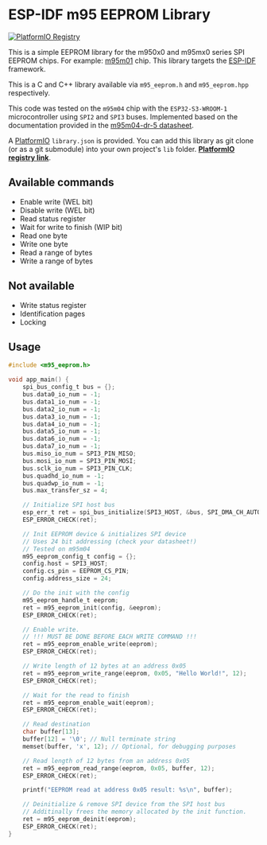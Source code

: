 # ESP-IDF m95 EEPROM Library

[![PlatformIO Registry](https://badges.registry.platformio.org/packages/matusnovak/library/m95-eeprom.svg)](https://registry.platformio.org/libraries/matusnovak/m95-eeprom)

This is a simple EEPROM library for the m950x0 and m95mx0 series SPI EEPROM chips. For example: [m95m01](https://www.st.com/resource/en/datasheet/m95m01-r.pdf) chip.
This library targets the [ESP-IDF](https://docs.espressif.com/projects/esp-idf/en/latest/esp32s3/get-started/index.html)
framework.

This is a C and C++ library available via `m95_eeprom.h` and `m95_eeprom.hpp` respectively.

This code was tested on the `m95m04` chip with the `ESP32-S3-WROOM-1` microcontroller using `SPI2` and `SPI3` buses. Implemented based on the documentation provided in the [m95m04-dr-5 datasheet](https://www.st.com/resource/en/datasheet/m95m04-dr.pdf).

A [PlatformIO](https://platformio.org/) `library.json` is provided. You can add this library as git clone (or as a git submodule) into your own project's `lib` folder. **[PlatformIO registry link](https://registry.platformio.org/libraries/matusnovak/m95-eeprom)**.

## Available commands

* Enable write (WEL bit)
* Disable write (WEL bit)
* Read status register
* Wait for write to finish (WIP bit)
* Read one byte
* Write one byte
* Read a range of bytes
* Write a range of bytes

## Not available

* Write status register
* Identification pages
* Locking

## Usage

```c
#include <m95_eeprom.h>

void app_main() {
    spi_bus_config_t bus = {};
    bus.data0_io_num = -1;
    bus.data1_io_num = -1;
    bus.data2_io_num = -1;
    bus.data3_io_num = -1;
    bus.data4_io_num = -1;
    bus.data5_io_num = -1;
    bus.data6_io_num = -1;
    bus.data7_io_num = -1;
    bus.miso_io_num = SPI3_PIN_MISO;
    bus.mosi_io_num = SPI3_PIN_MOSI;
    bus.sclk_io_num = SPI3_PIN_CLK;
    bus.quadhd_io_num = -1;
    bus.quadwp_io_num = -1;
    bus.max_transfer_sz = 4;

    // Initialize SPI host bus
    esp_err_t ret = spi_bus_initialize(SPI3_HOST, &bus, SPI_DMA_CH_AUTO);
    ESP_ERROR_CHECK(ret);

    // Init EEPROM device & initializes SPI device
    // Uses 24 bit addressing (check your datasheet!)
    // Tested on m95m04
    m95_eeprom_config_t config = {};
    config.host = SPI3_HOST;
    config.cs_pin = EEPROM_CS_PIN;
    config.address_size = 24;

    // Do the init with the config
    m95_eeprom_handle_t eeprom;
    ret = m95_eeprom_init(config, &eeprom);
    ESP_ERROR_CHECK(ret);

    // Enable write.
    // !!! MUST BE DONE BEFORE EACH WRITE COMMAND !!!
    ret = m95_eeprom_enable_write(eeprom);
    ESP_ERROR_CHECK(ret);

    // Write length of 12 bytes at an address 0x05
    ret = m95_eeprom_write_range(eeprom, 0x05, "Hello World!", 12);
    ESP_ERROR_CHECK(ret);

    // Wait for the read to finish
    ret = m95_eeprom_enable_wait(eeprom);
    ESP_ERROR_CHECK(ret);

    // Read destination
    char buffer[13];
    buffer[12] = '\0'; // Null terminate string
    memset(buffer, 'x', 12); // Optional, for debugging purposes

    // Read length of 12 bytes from an address 0x05
    ret = m95_eeprom_read_range(eeprom, 0x05, buffer, 12);
    ESP_ERROR_CHECK(ret);

    printf("EEPROM read at address 0x05 result: %s\n", buffer);

    // Deinitialize & remove SPI device from the SPI host bus
    // Additinally frees the memory allocated by the init function.
    ret = m95_eeprom_deinit(eeprom);
    ESP_ERROR_CHECK(ret);
}

```
